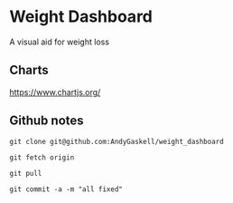 # Weight Dashboard

A visual aid for weight loss




## Charts 

https://www.chartjs.org/




## Github notes

`git clone git@github.com:AndyGaskell/weight_dashboard`

`git fetch origin`

`git pull`

`git commit -a -m "all fixed"`
